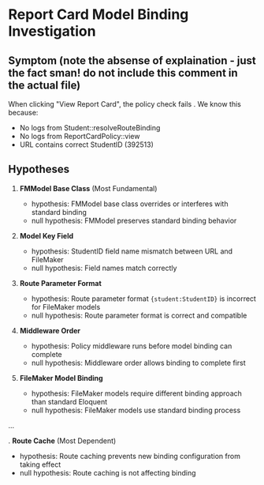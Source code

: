 # Report Card Model Binding Investigation

## Symptom (note the absense of explaination - just the fact sman! do not include this comment in the actual file)
When clicking "View Report Card", the policy check fails . We know this because:
- No logs from Student::resolveRouteBinding
- No logs from ReportCardPolicy::view
- URL contains correct StudentID (392513)

## Hypotheses

1. **FMModel Base Class** (Most Fundamental)
   - hypothesis: FMModel base class overrides or interferes with standard binding
   - null hypothesis: FMModel preserves standard binding behavior

2. **Model Key Field**
   - hypothesis: StudentID field name mismatch between URL and FileMaker
   - null hypothesis: Field names match correctly

3. **Route Parameter Format**
   - hypothesis: Route parameter format `{student:StudentID}` is incorrect for FileMaker models
   - null hypothesis: Route parameter format is correct and compatible

4. **Middleware Order**
   - hypothesis: Policy middleware runs before model binding can complete
   - null hypothesis: Middleware order allows binding to complete first

5. **FileMaker Model Binding**
   - hypothesis: FileMaker models require different binding approach than standard Eloquent
   - null hypothesis: FileMaker models use standard binding process

...

<ENDNO>. **Route Cache** (Most Dependent)
   - hypothesis: Route caching prevents new binding configuration from taking effect
   - null hypothesis: Route caching is not affecting binding